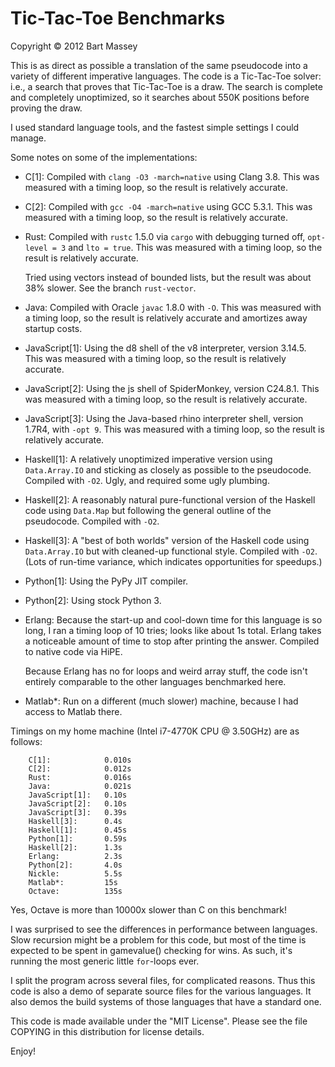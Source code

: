 # Tic-Tac-Toe Benchmarks
Copyright © 2012 Bart Massey

This is as direct as possible a translation of the same
pseudocode into a variety of different imperative languages.
The code is a Tic-Tac-Toe solver: i.e., a search that proves
that Tic-Tac-Toe is a draw. The search is complete and
completely unoptimized, so it searches about 550K positions
before proving the draw.

I used standard language tools, and the fastest simple
settings I could manage.

Some notes on some of the implementations:

* C[1]: Compiled with `clang -O3 -march=native` using Clang
  3.8. This was measured with a timing loop, so the result
  is relatively accurate.

* C[2]: Compiled with `gcc -O4 -march=native` using GCC
  5.3.1. This was measured with a timing loop, so the result
  is relatively accurate.

* Rust: Compiled with `rustc` 1.5.0 via `cargo` with
  debugging turned off, `opt-level = 3` and `lto =
  true`. This was measured with a timing loop, so the result
  is relatively accurate.

  Tried using vectors instead of bounded lists, but the
  result was about 38% slower. See the branch `rust-vector`.

* Java: Compiled with Oracle `javac` 1.8.0 with `-O`. This
  was measured with a timing loop, so the result is
  relatively accurate and amortizes away startup costs.

* JavaScript[1]: Using the d8 shell of the v8 interpreter,
  version 3.14.5. This was measured with a timing loop, so
  the result is relatively accurate.

* JavaScript[2]: Using the js shell of SpiderMonkey, version
  C24.8.1. This was measured with a timing loop, so the
  result is relatively accurate.

* JavaScript[3]: Using the Java-based rhino interpreter
  shell, version 1.7R4, with `-opt 9`. This was measured
  with a timing loop, so the result is relatively accurate.

* Haskell[1]: A relatively unoptimized imperative version
  using `Data.Array.IO` and sticking as closely as possible
  to the pseudocode. Compiled with `-O2`. Ugly, and required
  some ugly plumbing.

* Haskell[2]: A reasonably natural pure-functional version
  of the Haskell code using `Data.Map` but following the
  general outline of the pseudocode. Compiled with `-O2`.

* Haskell[3]: A "best of both worlds" version
  of the Haskell code using `Data.Array.IO` but with
  cleaned-up functional style. Compiled with `-O2`.
  (Lots of run-time variance, which indicates opportunities
  for speedups.)

* Python[1]: Using the PyPy JIT compiler.

* Python[2]: Using stock Python 3.

* Erlang: Because the start-up and cool-down time for this
  language is so long, I ran a timing loop of 10 tries;
  looks like about 1s total. Erlang takes a noticeable
  amount of time to stop after printing the answer. Compiled
  to native code via HiPE.

  Because Erlang has no for loops and weird array stuff, the
  code isn't entirely comparable to the other languages
  benchmarked here.

* Matlab*: Run on a different (much slower) machine,
  because I had access to Matlab there.

Timings on my home machine (Intel i7-4770K CPU @ 3.50GHz)
are as follows:

        C[1]:            0.010s
        C[2]:            0.012s
        Rust:            0.016s
        Java:            0.021s
        JavaScript[1]:   0.10s
        JavaScript[2]:   0.10s
        JavaScript[3]:   0.39s
        Haskell[3]:      0.4s
        Haskell[1]:      0.45s
        Python[1]:       0.59s
        Haskell[2]:      1.3s
        Erlang:          2.3s
        Python[2]:       4.0s
        Nickle:          5.5s
        Matlab*:         15s
        Octave:          135s

Yes, Octave is more than 10000x slower than C on this
benchmark!

I was surprised to see the differences in performance
between languages. Slow recursion might be a problem for
this code, but most of the time is expected to be spent in
gamevalue() checking for wins. As such, it's running the
most generic little `for`-loops ever.

I split the program across several files, for complicated
reasons. Thus this code is also a demo of separate source
files for the various languages. It also demos the build
systems of those languages that have a standard one.

This code is made available under the "MIT License". Please
see the file COPYING in this distribution for license
details.

Enjoy!
